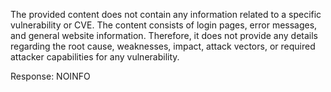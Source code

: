 The provided content does not contain any information related to a specific vulnerability or CVE. The content consists of login pages, error messages, and general website information. Therefore, it does not provide any details regarding the root cause, weaknesses, impact, attack vectors, or required attacker capabilities for any vulnerability.

Response: NOINFO